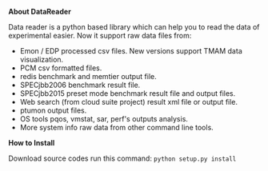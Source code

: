 
**About DataReader**

Data reader is a python based library which can help you to read the data of experimental easier.
Now it support raw data files from:
- Emon / EDP processed csv files. New versions support TMAM data visualization. 
- PCM csv formatted files.
- redis benchmark and memtier output file.
- SPECjbb2006 benchmark result file.
- SPECjbb2015 preset mode benchmark result file and output files.
- Web search (from cloud suite project) result xml file or output file.
- ptumon output files.
- OS tools pqos, vmstat, sar, perf's outputs analysis.
- More system info raw data from other command line tools.  

**How to Install** 

Download source codes run this command:
    `python setup.py install`
 

